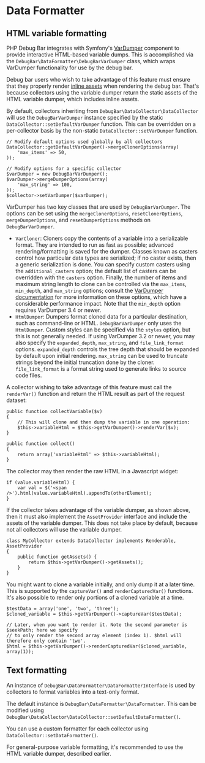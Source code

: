 # Data Formatter

## HTML variable formatting

PHP Debug Bar integrates with Symfony's
[VarDumper](https://symfony.com/doc/current/components/var_dumper.html) component to provide
interactive HTML-based variable dumps. This is accomplished via the
`DebugBar\DataFormatter\DebugBarVarDumper` class, which wraps VarDumper functionality for use by the
debug bar.

Debug bar users who wish to take advantage of this feature must ensure that they properly render
[inline assets](rendering.html#assets) when rendering the debug bar. That's because collectors
using the variable dumper return the static assets of the HTML variable dumper, which includes
inline assets.

By default, collectors inheriting from `DebugBar\DataCollector\DataCollector` will use the
`DebugBarVarDumper` instance specified by the static `DataCollector::setDefaultVarDumper` function.
This can be overridden on a per-collector basis by the non-static `DataCollector::setVarDumper`
function.

    // Modify default options used globally by all collectors
    DataCollector::getDefaultVarDumper()->mergeClonerOptions(array(
        'max_items' => 50,
    ));

    // Modify options for a specific collector
    $varDumper = new DebugBarVarDumper();
    $varDumper->mergeDumperOptions(array(
        'max_string' => 100,
    ));
    $collector->setVarDumper($varDumper);

VarDumper has two key classes that are used by `DebugBarVarDumper`. The options can be set using
the `mergeClonerOptions`, `resetClonerOptions`, `mergeDumperOptions`, and `resetDumperOptions`
methods on `DebugBarVarDumper`.

 - `VarCloner`: Cloners copy the contents of a variable into a serializable format. They are
   intended to run as fast as possible; advanced rendering/formatting is saved for the dumper.
   Classes known as casters control how particular data types are serialized; if no caster exists,
   then a generic serialization is done. You can specify custom casters using the
   `additional_casters` option; the default list of casters can be overridden with the `casters`
   option. Finally, the number of items and maximum string length to clone can be controlled via the
   `max_items`, `min_depth`, and `max_string` options; consult the
   [VarDumper documentation](https://symfony.com/doc/current/components/var_dumper/advanced.html)
   for more information on these options, which have a considerable performance impact. Note that
   the `min_depth` option requires VarDumper 3.4 or newer.
 - `HtmlDumper`: Dumpers format cloned data for a particular destination, such as command-line or
   HTML. `DebugBarVarDumper` only uses the `HtmlDumper`. Custom styles can be specified via the
   `styles` option, but this is not generally needed. If using VarDumper 3.2 or newer, you may also
   specify the `expanded_depth`, `max_string`, and `file_link_format` options. `expanded_depth`
   controls the tree depth that should be expanded by default upon initial rendering. `max_string`
   can be used to truncate strings beyond the initial truncation done by the cloner.
   `file_link_format` is a format string used to generate links to source code files.

A collector wishing to take advantage of this feature must call the `renderVar()` function and
return the HTML result as part of the request dataset:

    public function collectVariable($v)
    {
        // This will clone and then dump the variable in one operation:
        $this->variableHtml = $this->getVarDumper()->renderVar($v);
    }

    public function collect()
    {
        return array('variableHtml' => $this->variableHtml);
    }

The collector may then render the raw HTML in a Javascript widget:

    if (value.variableHtml) {
        var val = $('<span />').html(value.variableHtml).appendTo(otherElement);
    }

If the collector takes advantage of the variable dumper, as shown above, then it must also
implement the `AssetProvider` interface and include the assets of the variable dumper. This does
not take place by default, because not all collectors will use the variable dumper.

    class MyCollector extends DataCollector implements Renderable, AssetProvider
    {
        public function getAssets() {
            return $this->getVarDumper()->getAssets();
        }
    }

You might want to clone a variable initially, and only dump it at a later time. This is supported by
the `captureVar()` and `renderCapturedVar()` functions. It's also possible to render only portions
of a cloned variable at a time.

    $testData = array('one', 'two', 'three');
    $cloned_variable = $this->getVarDumper()->captureVar($testData);
    
    // Later, when you want to render it. Note the second parameter is $seekPath; here we specify
    // to only render the second array element (index 1). $html will therefore only contain 'two'.
    $html = $this->getVarDumper()->renderCapturedVar($cloned_variable, array(1));

## Text formatting

An instance of `DebugBar\DataFormatter\DataFormatterInterface` is used by collectors to
format variables into a text-only format.

The default instance is `DebugBar\DataFormatter\DataFormatter`. This can be modified
using `DebugBar\DataCollector\DataCollector::setDefaultDataFormatter()`.

You can use a custom formatter for each collector using `DataCollector::setDataFormatter()`.

For general-purpose variable formatting, it's recommended to use the HTML variable dumper, described
earlier.
